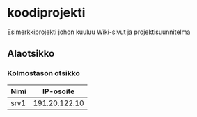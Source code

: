 # koodiprojekti
Esimerkkiprojekti johon kuuluu Wiki-sivut ja projektisuunnitelma


## Alaotsikko 


### Kolmostason otsikko

| Nimi | IP-osoite | 
|-----|----|
| srv1 | 191.20.122.10 |
